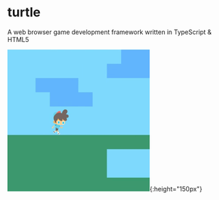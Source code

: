 # turtle
A web browser game development framework written in TypeScript &amp; HTML5

![alt text](assets/docs/democlip_1.gif){:height="150px"}